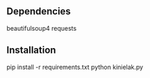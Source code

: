 ## Dependencies
beautifulsoup4
requests

## Installation
pip install -r requirements.txt
python kinielak.py

